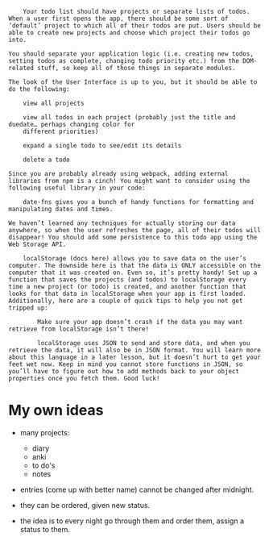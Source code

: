         Your todo list should have projects or separate lists of todos. When a user first opens the app, there should be some sort of ‘default’ project to which all of their todos are put. Users should be able to create new projects and choose which project their todos go into.

    You should separate your application logic (i.e. creating new todos, setting todos as complete, changing todo priority etc.) from the DOM-related stuff, so keep all of those things in separate modules.

    The look of the User Interface is up to you, but it should be able to do the following:

        view all projects

        view all todos in each project (probably just the title and duedate… perhaps changing color for
        different priorities)

        expand a single todo to see/edit its details

        delete a todo

    Since you are probably already using webpack, adding external libraries from npm is a cinch! You might want to consider using the following useful library in your code:

        date-fns gives you a bunch of handy functions for formatting and manipulating dates and times.

    We haven’t learned any techniques for actually storing our data anywhere, so when the user refreshes the page, all of their todos will disappear! You should add some persistence to this todo app using the Web Storage API.

        localStorage (docs here) allows you to save data on the user’s computer. The downside here is that the data is ONLY accessible on the computer that it was created on. Even so, it’s pretty handy! Set up a function that saves the projects (and todos) to localStorage every time a new project (or todo) is created, and another function that looks for that data in localStorage when your app is first loaded. Additionally, here are a couple of quick tips to help you not get tripped up:

            Make sure your app doesn’t crash if the data you may want retrieve from localStorage isn’t there!

            localStorage uses JSON to send and store data, and when you retrieve the data, it will also be in JSON format. You will learn more about this language in a later lesson, but it doesn’t hurt to get your feet wet now. Keep in mind you cannot store functions in JSON, so you’ll have to figure out how to add methods back to your object properties once you fetch them. Good luck!

# My own ideas

-   many projects:

    -   diary
    -   anki
    -   to do's
    -   notes

-   entries (come up with better name) cannot be changed after midnight.
-   they can be ordered, given new status.
-   the idea is to every night go through them and order them, assign a status to them.
